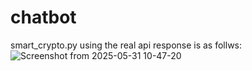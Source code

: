 # chatbot
smart_crypto.py using the real api response is as follws:
![Screenshot from 2025-05-31 10-47-20](https://github.com/user-attachments/assets/9b813bdf-a7ba-4b2b-8b97-c282bfec4ebc)
